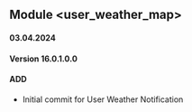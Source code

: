 ## Module <user_weather_map>

#### 03.04.2024
#### Version 16.0.1.0.0
#### ADD

- Initial commit for User Weather Notification
